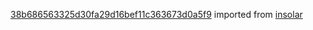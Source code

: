 [38b686563325d30fa29d16bef11c363673d0a5f9](https://github.com/insolar/insolar/commit/38b686563325d30fa29d16bef11c363673d0a5f9) imported from [insolar](https://github.com/insolar/insolar)
